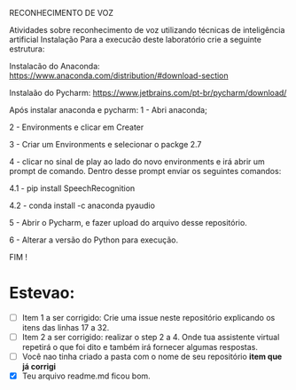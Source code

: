 RECONHECIMENTO DE VOZ

Atividades sobre reconhecimento de voz utilizando técnicas de inteligência artificial
Instalação Para a execucão deste laboratório crie a seguinte estrutura:

Instalacão do Anaconda: https://www.anaconda.com/distribution/#download-section

Instalaão do Pycharm: https://www.jetbrains.com/pt-br/pycharm/download/

Após instalar anaconda e pycharm: 1 - Abri anaconda;

2 - Environments e clicar em Creater

3 - Criar um Environments e selecionar o packge 2.7

4 - clicar no sinal de play ao lado do novo environments e irá abrir um prompt de comando. Dentro desse prompt enviar os seguintes comandos:

4.1 - pip install SpeechRecognition

4.2 - conda install -c anaconda pyaudio

5 - Abrir o Pycharm, e fazer upload do arquivo desse repositório.

6 - Alterar a versão do Python para execução.

FIM !

# Estevao:

- [ ] Item 1 a ser corrigido: Crie uma issue neste repositório explicando os itens das linhas 17 a 32.
- [ ] Item 2 a ser corrigido: realizar o step 2 a 4. Onde tua assistente virtual repetirá o que foi dito e também irá fornecer algumas respostas.
- [ ] Você nao tinha criado a pasta com o nome de seu repositório **item que já corrigi**
- [x] Teu arquivo readme.md ficou bom. 